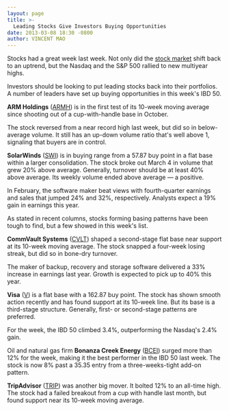 ```yaml
---
layout: page
title: >-
  Leading Stocks Give Investors Buying Opportunities
date: 2013-03-08 18:30 -0800
author: VINCENT MAO
---
```





Stocks had a great week last week. Not only did the [stock market](https://www.investors.com/stock-market-today) shift back to an uptrend, but the Nasdaq and the S&P 500 rallied to new multiyear highs.


Investors should be looking to put leading stocks back into their portfolios. A number of leaders have set up buying opportunities in this week's IBD 50.


**ARM Holdings** ([ARMH](https://research.investors.com/quote.aspx?symbol=ARMH)) is in the first test of its 10-week moving average since shooting out of a cup-with-handle base in October.


The stock reversed from a near record high last week, but did so in below-average volume. It still has an up-down volume ratio that's well above 1, signaling that buyers are in control.


**SolarWinds** ([SWI](https://research.investors.com/quote.aspx?symbol=SWI)) is in buying range from a 57.87 buy point in a flat base within a larger consolidation. The stock broke out March 4 in volume that grew 20% above average. Generally, turnover should be at least 40% above average. Its weekly volume ended above average — a positive.


In February, the software maker beat views with fourth-quarter earnings and sales that jumped 24% and 32%, respectively. Analysts expect a 19% gain in earnings this year.


As stated in recent columns, stocks forming basing patterns have been tough to find, but a few showed in this week's list.


**CommVault Systems** ([CVLT](https://research.investors.com/quote.aspx?symbol=CVLT)) shaped a second-stage flat base near support at its 10-week moving average. The stock snapped a four-week losing streak, but did so in bone-dry turnover.


The maker of backup, recovery and storage software delivered a 33% increase in earnings last year. Growth is expected to pick up to 40% this year.


**Visa** ([V](https://research.investors.com/quote.aspx?symbol=V)) is a flat base with a 162.87 buy point. The stock has shown smooth action recently and has found support at its 10-week line. But its base is a third-stage structure. Generally, first- or second-stage patterns are preferred.


For the week, the IBD 50 climbed 3.4%, outperforming the Nasdaq's 2.4% gain.


Oil and natural gas firm **Bonanza Creek Energy** ([BCEI](https://research.investors.com/quote.aspx?symbol=BCEI)) surged more than 12% for the week, making it the best performer in the IBD 50 last week. The stock is now 8% past a 35.35 entry from a three-weeks-tight add-on pattern.


**TripAdvisor** ([TRIP](https://research.investors.com/quote.aspx?symbol=TRIP)) was another big mover. It bolted 12% to an all-time high. The stock had a failed breakout from a cup with handle last month, but found support near its 10-week moving average.




